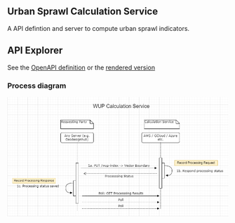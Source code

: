 ## Urban Sprawl Calculation Service 
 A API defintion and server to compute urban sprawl indicators. 

## API Explorer
See the [OpenAPI definition](sprawl-calculation-service.yaml) or the [rendered version](https://redoc.github.io/redocly)

### Process diagram
![WUP Calcluations](/images/sprawl-calculation-service.png)

